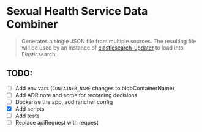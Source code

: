 # Sexual Health Service Data Combiner

> Generates a single JSON file from multiple sources. The resulting file will be used by an instance of [elasticsearch-updater](https://github.com/nhsuk/elasticsearch-updater) to load into Elasticsearch.


## TODO:

- [ ] Add env vars (`CONTAINER_NAME` changes to blobContainerName)
- [ ] Add ADR note and some for recording decisions
- [ ] Dockerise the app, add rancher config
- [x] Add scripts
- [ ] Add tests
- [ ] Replace apiRequest with request
